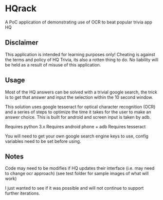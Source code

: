 # HQrack
A PoC application of demonstrating use of OCR to beat popular trivia app HQ

## Disclaimer
This application is intended for learning purposes only! Cheating is against the terms and policy of HQ Trivia, its also a rotten thing to do. No liability will be held as a result of misuse of this application. 

## Usage
Most of the HQ answers can be solved with a trivial google search, the trick is to get that answer and input the selection within the 10 second window.

This solution uses google tesseract for optical character recognition (OCR) and a series of steps to optimize the time it takes for the user to make an answer choice. This is built for android and screen input is taken by adb.  

Requires python 3.x 
Requires android phone + adb
Requires tesseract 

You will need to get your own google search engine keys to use, config variables need to be set before using.


## Notes

Code may need to be modifies if HQ updates their interface (i.e. may need to change ocr approach) (see test folder for sample images of what will work)

I just wanted to see if it was possible and will not continue to support further iterations. 


